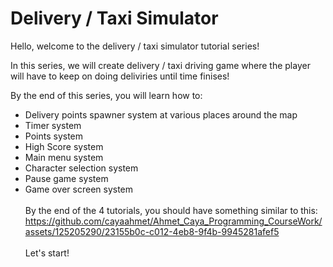 # Delivery / Taxi Simulator

Hello, welcome to the delivery / taxi simulator tutorial series!

In this series, we will create delivery / taxi driving game where the player will have to keep on doing deliviries until time finises!

By the end of this series, you will learn how to:

- Delivery points spawner system at various places around the map
- Timer system
- Points system
- High Score system
- Main menu system
- Character selection system
- Pause game system
- Game over screen system
<br/><br/>
By the end of the 4 tutorials, you should have something similar to this:
https://github.com/cayaahmet/Ahmet_Caya_Programming_CourseWork/assets/125205290/23155b0c-c012-4eb8-9f4b-9945281afef5
<br/><br/>
Let's start!
